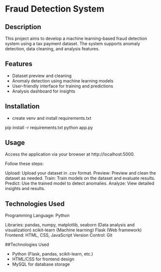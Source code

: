 # Fraud Detection System

## Description
This project aims to develop a machine learning-based fraud detection system using a tax payment dataset. The system supports anomaly detection, data cleaning, and analysis features.

## Features
- Dataset preview and cleaning
- Anomaly detection using machine learning models
- User-friendly interface for training and predictions
- Analysis dashboard for insights

## Installation
- create venv and install requirements.txt

pip install -r requirements.txt
python app.py

## Usage
Access the application via your browser at http://localhost:5000.

Follow these steps:

Upload: Upload your dataset in .csv format.
Preview: Preview and clean the dataset as needed.
Train: Train models on the dataset and evaluate results.
Predict: Use the trained model to detect anomalies.
Analyze: View detailed insights and results.

## Technologies Used

Programming Language: Python

Libraries:
pandas, numpy, matplotlib, seaborn (Data analysis and visualization)
scikit-learn (Machine learning)
Flask (Web framework)
Frontend: HTML, CSS, JavaScript
Version Control: Git

##Technologies Used
- Python (Flask, pandas, scikit-learn, etc.)
- HTML/CSS for frontend design
- MySQL for database storage
